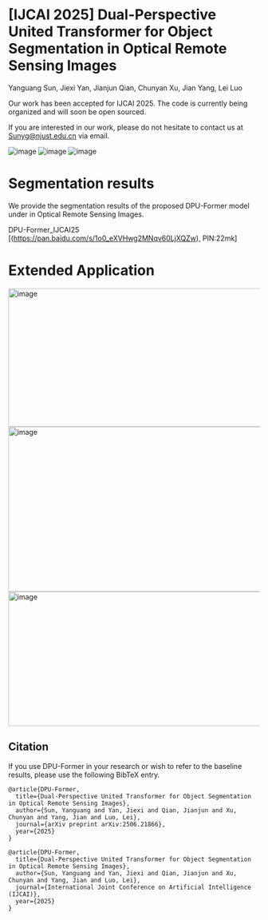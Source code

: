 # [IJCAI 2025] Dual-Perspective United Transformer for Object Segmentation in Optical Remote Sensing Images

Yanguang Sun, Jiexi Yan, Jianjun Qian, Chunyan Xu, Jian Yang, Lei Luo<br />

Our work has been accepted for IJCAI 2025. The code is currently being organized and will soon be open sourced.

If you are interested in our work, please do not hesitate to contact us at Sunyg@njust.edu.cn via email.


![image](https://github.com/user-attachments/assets/a58a7485-7ba1-4515-8b43-0b187baf3753)
![image](https://github.com/user-attachments/assets/ba87bca4-2d0e-4e3a-bf25-40bd41d86c54)
![image](https://github.com/user-attachments/assets/57885a97-4160-4cc5-8451-b66a24ac6c4f)


# Segmentation results

We provide the segmentation results of the proposed DPU-Former model under in Optical Remote Sensing Images.

DPU-Former_IJCAI25 [(https://pan.baidu.com/s/1o0_eXVHwg2MNqv60LjXQZw), PIN:22mk] 


# Extended Application

<img width="699" height="277" alt="image" src="https://github.com/user-attachments/assets/a5d08e7b-428e-45ec-942b-2a5754127dd9" />
<img width="699" height="330" alt="image" src="https://github.com/user-attachments/assets/425c8e3c-e8a4-43c7-9424-82505b72939a" />
<img width="700" height="269" alt="image" src="https://github.com/user-attachments/assets/324a3992-a96f-4db0-8f4e-ab42540b0175" />





## Citation

If you use DPU-Former in your research or wish to refer to the baseline results, please use the following BibTeX entry.

```
@article{DPU-Former,
  title={Dual-Perspective United Transformer for Object Segmentation in Optical Remote Sensing Images},
  author={Sun, Yanguang and Yan, Jiexi and Qian, Jianjun and Xu, Chunyan and Yang, Jian and Luo, Lei},
  journal={arXiv preprint arXiv:2506.21866},
  year={2025}
}
```

```
@article{DPU-Former,
  title={Dual-Perspective United Transformer for Object Segmentation in Optical Remote Sensing Images},
  author={Sun, Yanguang and Yan, Jiexi and Qian, Jianjun and Xu, Chunyan and Yang, Jian and Luo, Lei},
  journal={International Joint Conference on Artificial Intelligence (IJCAI)},
  year={2025}
}
```
